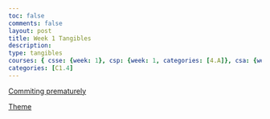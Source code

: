 ```yaml
---
toc: false
comments: false
layout: post
title: Week 1 Tangibles
description:
type: tangibles
courses: { csse: {week: 1}, csp: {week: 1, categories: [4.A]}, csa: {week: 0} }
categories: [C1.4]
---
```


[Commiting prematurely](https://github.com/TimoA35/studentrepo/issues/3#issue-1884543402)

[Theme](https://github.com/TimoA35/studentrepo/issues/4#issue-1884548668)